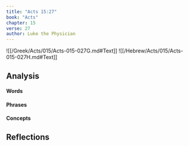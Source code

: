 ```yaml
---
title: "Acts 15:27"
book: "Acts"
chapter: 15
verse: 27
author: Luke the Physician
---
```

![[/Greek/Acts/015/Acts-015-027G.md#Text]]
![[/Hebrew/Acts/015/Acts-015-027H.md#Text]]

## Analysis

#### Words

#### Phrases

#### Concepts

## Reflections
